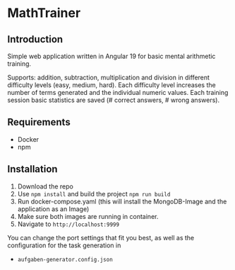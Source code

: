 # MathTrainer

## Introduction
Simple web application written in Angular 19 for basic mental arithmetic training.

Supports: addition, subtraction, multiplication and division in different difficulty levels (easy, medium, hard).
Each difficulty level increases the number of terms generated and the individual numeric values.
Each training session basic statistics are saved (# correct answers, # wrong answers).

## Requirements
- Docker
- npm

## Installation
1. Download the repo
2. Use `npm install` and build the project `npm run build`
3. Run docker-compose.yaml (this will install the MongoDB-Image and the application as an Image)
4. Make sure both images are running in container.
5. Navigate to `http://localhost:9999`

You can change the port settings that fit you best, as well as the configuration for the task generation in
- `aufgaben-generator.config.json`
